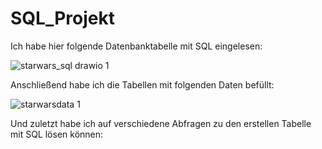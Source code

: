 # SQL_Projekt

Ich habe hier folgende Datenbanktabelle mit SQL eingelesen:

![starwars_sql drawio 1](https://user-images.githubusercontent.com/115487717/208009454-1ee93a26-27fc-474d-acea-62cb07d5ce3d.png)







Anschließend habe ich die Tabellen mit folgenden Daten befüllt:

![starwarsdata 1](https://user-images.githubusercontent.com/115487717/208009541-a4ae6a7a-b4ec-44e4-9d32-d82ae25e46b7.png)







Und zuletzt habe ich auf verschiedene Abfragen zu den erstellen Tabelle mit SQL lösen können:


